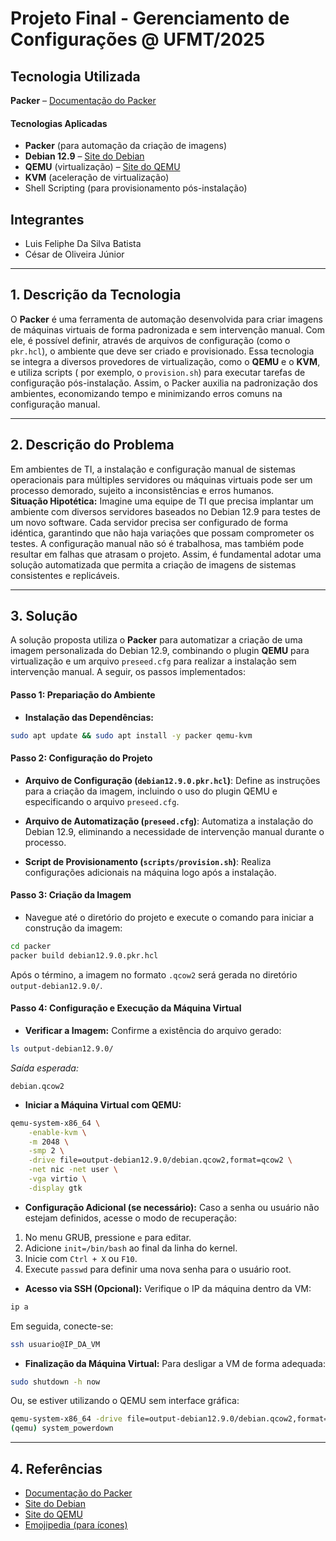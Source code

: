  # Projeto Final - Gerenciamento de Configurações @ UFMT/2025

## Tecnologia Utilizada
**Packer** – [Documentação do Packer](https://developer.hashicorp.com/packer)

#### Tecnologias Aplicadas
- **Packer** (para automação da criação de imagens)   
- **Debian 12.9** – [Site do Debian](https://www.debian.org/)
- **QEMU** (virtualização) – [Site do QEMU](https://www.qemu.org/)
- **KVM** (aceleração de virtualização)
- Shell Scripting (para provisionamento pós-instalação)

## Integrantes
- Luis Feliphe Da Silva Batista
- César de Oliveira Júnior

---

## 1. Descrição da Tecnologia
O **Packer** é uma ferramenta de automação desenvolvida para criar imagens de máquinas virtuais de forma padronizada e sem intervenção manual. Com ele, é possível definir, através de arquivos de configuração (como o `pkr.hcl`), o ambiente que deve ser criado e provisionado. Essa tecnologia se integra a diversos provedores de virtualização, como o **QEMU** e o **KVM**, e utiliza scripts ( por exemplo, o `provision.sh`) para executar tarefas de configuração pós-instalação. Assim, o Packer auxilia na padronização dos ambientes, economizando tempo e minimizando erros comuns na configuração manual.

---

## 2. Descrição do Problema
Em ambientes de TI, a instalação e configuração manual de sistemas operacionais para múltiples servidores ou máquinas virtuais pode ser um processo demorado, sujeito a inconsistências e erros humanos.  
**Situação Hipotética:** 
Imagine uma equipe de TI que precisa implantar um ambiente com diversos servidores baseados no Debian 12.9 para testes de um novo software. Cada servidor precisa ser configurado de forma idéntica, garantindo que não haja variações que possam comprometer os testes. A configuração manual não só é trabalhosa, mas tambiém pode resultar em falhas que atrasam o projeto. Assim, é fundamental adotar uma solução automatizada que permita a criação de imagens de sistemas consistentes e replicáveis.

---

## 3. Solução
A solução proposta utiliza o **Packer** para automatizar a criação de uma imagem personalizada do Debian 12.9, combinando o plugin **QEMU** para virtualização e um arquivo `preseed.cfg` para realizar a instalação sem intervenção manual. A seguir, os passos implementados:

#### Passo 1: Prepariação do Ambiente
- **Instalação das Dependências:**  
```bash
sudo apt update && sudo apt install -y packer qemu-kvm
```

#### Passo 2: Configuração do Projeto
- **Arquivo de Configuração (`debian12.9.0.pkr.hcl`)**: Define as instruções para a criação da imagem, incluindo o uso do plugin QEMU e especificando o arquivo `preseed.cfg`.

- **Arquivo de Automatização (`preseed.cfg`)**: Automatiza a instalação do Debian 12.9, eliminando a necessidade de intervenção manual durante o processo.

- **Script de Provisionamento (`scripts/provision.sh`)**: Realiza configurações adicionais na máquina logo após a instalação.

#### Passo 3: Criação da Imagem
- Navegue até o diretório do projeto e execute o comando para iniciar a construção da imagem:

```bash
cd packer
packer build debian12.9.0.pkr.hcl
```

Após o término, a imagem no formato `.qcow2` será gerada no diretório `output-debian12.9.0/`.

#### Passo 4: Configuração e Execução da Máquina Virtual
- **Verificar a Imagem:** Confirme a existência do arquivo gerado:

```bash
ls output-debian12.9.0/
```
_Saída esperada:_
```
debian.qcow2
```

- **Iniciar a Máquina Virtual com QEMU:**

```bash
qemu-system-x86_64 \
    -enable-kvm \
    -m 2048 \
    -smp 2 \
    -drive file=output-debian12.9.0/debian.qcow2,format=qcow2 \
    -net nic -net user \
    -vga virtio \
    -display gtk
```

-  **Configuração Adicional (se necessário):** Caso a senha ou usuário não estejam definidos, acesse o modo de recuperação:
1. No menu GRUB, pressione `e` para editar.
2. Adicione `init=/bin/bash` ao final da linha do kernel.
3. Inicie com `Ctrl + X` ou `F10`.
4. Execute `passwd` para definir uma nova senha para o usuário root.

- **Acesso via SSH (Opcional):** Verifique o IP da máquina dentro da VM:

```bash
ip a
```

Em seguida, conecte-se:

```bash
ssh usuario@IP_DA_VM
```

- **Finalização da Máquina Virtual:** Para desligar a VM de forma adequada:

```bash
sudo shutdown -h now
```

Ou, se estiver utilizando o QEMU sem interface gráfica:

```bash
qemu-system-x86_64 -drive file=output-debian12.9.0/debian.qcow2,format=qcow2 -monitor stdio
(qemu) system_powerdown
```

---

## 4. Referências
- [Documentação do Packer](https://developer.hashicorp.com/packer)
- [Site do Debian](https://www.debian.org/)
- [Site do QEMU](https://www.qemu.org/)
- [Emojipedia (para ícones)](https://emojipedia.org/)